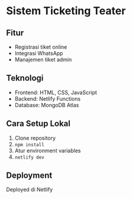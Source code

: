 # Sistem Ticketing Teater

## Fitur
- Registrasi tiket online
- Integrasi WhatsApp
- Manajemen tiket admin

## Teknologi
- Frontend: HTML, CSS, JavaScript
- Backend: Netlify Functions
- Database: MongoDB Atlas

## Cara Setup Lokal
1. Clone repository
2. `npm install`
3. Atur environment variables
4. `netlify dev`

## Deployment
Deployed di Netlify